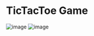 # TicTacToe Game

![image](https://github.com/user-attachments/assets/8e8c89bb-e7b2-49e4-9970-6efa701bb9bc)
![image](https://github.com/user-attachments/assets/cec4a750-541d-43d1-9f0a-1c747db9fd52)
